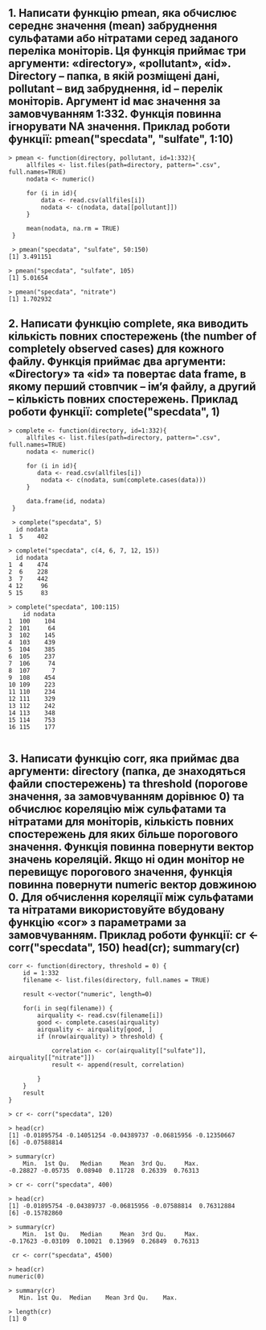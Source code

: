 ## 1. Написати функцію pmean, яка обчислює середнє значення (mean) забруднення сульфатами або нітратами серед заданого переліка моніторів. Ця функція приймає три аргументи: «directory», «pollutant», «id». Directory – папка, в якій розміщені дані, pollutant – вид забруднення, id – перелік моніторів. Аргумент id має значення за замовчуванням 1:332. Функція повинна ігнорувати NA значення. Приклад роботи функції: pmean("specdata", "sulfate", 1:10)


```{R}
> pmean <- function(directory, pollutant, id=1:332){
     allfiles <- list.files(path=directory, pattern=".csv", full.names=TRUE)
     nodata <- numeric()
     
     for (i in id){
         data <- read.csv(allfiles[i])
         nodata <- c(nodata, data[[pollutant]])
     }
     
     mean(nodata, na.rm = TRUE)
 }
 
 > pmean("specdata", "sulfate", 50:150)
[1] 3.491151

> pmean("specdata", "sulfate", 105)
[1] 5.01654

> pmean("specdata", "nitrate")
[1] 1.702932
```

## 2. Написати функцію complete, яка виводить кількість повних спостережень (the number of completely observed cases) для кожного файлу. Функція приймає два аргументи: «Directory» та «id» та повертає data frame, в якому перший стовпчик – ім’я файлу, а другий – кількість повних спостережень. Приклад роботи функції: complete("specdata", 1)


```{R}
> complete <- function(directory, id=1:332){
     allfiles <- list.files(path=directory, pattern=".csv", full.names=TRUE)
     nodata <- numeric()
     
     for (i in id){
        data <- read.csv(allfiles[i])
         nodata <- c(nodata, sum(complete.cases(data)))
     }
     
     data.frame(id, nodata)
 }
 
 > complete("specdata", 5)
  id nodata
1  5    402

> complete("specdata", c(4, 6, 7, 12, 15))
  id nodata
1  4    474
2  6    228
3  7    442
4 12     96
5 15     83

> complete("specdata", 100:115)
    id nodata
1  100    104
2  101     64
3  102    145
4  103    439
5  104    385
6  105    237
7  106     74
8  107      7
9  108    454
10 109    223
11 110    234
12 111    329
13 112    242
14 113    348
15 114    753
16 115    177


```

## 3. Написати функцію corr, яка приймає два аргументи: directory (папка, де знаходяться файли спостережень) та threshold (порогове значення, за замовчуванням дорівнює 0) та обчислює кореляцію між сульфатами та нітратами для моніторів, кількість повних спостережень для яких більше порогового значення. Функція повинна повернути вектор значень кореляцій. Якщо ні один монітор не перевищує порогового значення, функція повинна повернути numeric вектор довжиною 0. Для обчислення кореляції між сульфатами та нітратами використовуйте вбудовану функцію «cor» з параметрами за замовчуванням. Приклад роботи функції: cr <- corr("specdata", 150) head(cr); summary(cr)

```{R}
corr <- function(directory, threshold = 0) {
    id = 1:332
    filename <- list.files(directory, full.names = TRUE)
    
    result <-vector("numeric", length=0)
    
    for(i in seq(filename)) {
        airquality <- read.csv(filename[i])
        good <- complete.cases(airquality)
        airquality <- airquality[good, ]
        if (nrow(airquality) > threshold) {
            
            correlation <- cor(airquality[["sulfate"]], airquality[["nitrate"]])
            result <- append(result, correlation)
            
        }
    }
    result
}
 
> cr <- corr("specdata", 120)

> head(cr)
[1] -0.01895754 -0.14051254 -0.04389737 -0.06815956 -0.12350667
[6] -0.07588814

> summary(cr)
    Min.  1st Qu.   Median     Mean  3rd Qu.     Max. 
-0.28827 -0.05735  0.08940  0.11728  0.26339  0.76313 

> cr <- corr("specdata", 400)

> head(cr)
[1] -0.01895754 -0.04389737 -0.06815956 -0.07588814  0.76312884
[6] -0.15782860

> summary(cr)
    Min.  1st Qu.   Median     Mean  3rd Qu.     Max. 
-0.17623 -0.03109  0.10021  0.13969  0.26849  0.76313 

 cr <- corr("specdata", 4500)
 
> head(cr)
numeric(0)

> summary(cr)
   Min. 1st Qu.  Median    Mean 3rd Qu.    Max. 
   
> length(cr)
[1] 0
```
